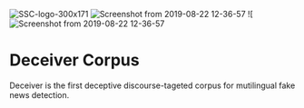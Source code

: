 ![SSC-logo-300x171](https://github.com/francielleavargas/HateBR/blob/main/.github/logo-locus.png)
![Screenshot from 2019-08-22 12-36-57](https://user-images.githubusercontent.com/19657817/63529275-ccd5f780-c4da-11e9-9d2c-dce592d855e7.png) 
![![Screenshot from 2019-08-22 12-36-57](https://github.com/franciellevargas/HateBR/blob/47f821cd0090c400c9f708a50bbff6bb4539f8b5/.github/sinch.png)


# Deceiver Corpus

Deceiver is the first deceptive discourse-tageted corpus for mutilingual fake news detection. 
